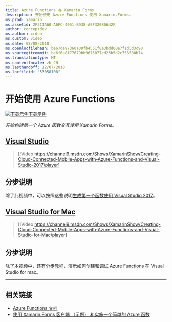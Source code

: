 ```yaml
---
title: Azure Functions 与 Xamarin.Forms
description: 开始使用 Azure Functions 使用 Xamarin.Forms。
ms.prod: xamarin
ms.assetid: 2F311A60-A6FC-4051-B938-AEF32086642F
author: conceptdev
ms.author: crdun
ms.custom: video
ms.date: 08/08/2018
ms.openlocfilehash: be67de97360a00fb4551f8a3bdd00e7f1d5d3c90
ms.sourcegitcommit: be6f6a8f77679bb9675077ed25b5d2c753580b74
ms.translationtype: MT
ms.contentlocale: zh-CN
ms.lasthandoff: 12/07/2018
ms.locfileid: "53058108"
---
```

# <a name="get-started-with-azure-functions"></a>开始使用 Azure Functions

[![下载示例](~/media/shared/download.png)下载示例](https://azure.microsoft.com/resources/samples/functions-xamarin-getting-started/)

_开始构建第一个 Azure 函数交互使用 Xamarin.Forms。_

## <a name="visual-studiotabwindows"></a>[Visual Studio](#tab/windows)

> [!Video https://channel9.msdn.com/Shows/XamarinShow/Creating-Cloud-Connected-Mobile-Apps-with-Azure-Functions-and-Visual-Studio-2017/player]

## <a name="step-by-step-instructions"></a>分步说明

除了此视频中，可以按照这些说明[生成第一个函数使用 Visual Studio 2017](https://docs.microsoft.com/azure/azure-functions/functions-create-your-first-function-visual-studio)。

## <a name="visual-studio-for-mactabmacos"></a>[Visual Studio for Mac](#tab/macos)

> [!Video https://channel9.msdn.com/Shows/XamarinShow/Creating-Cloud-Connected-Mobile-Apps-with-Azure-Functions-and-Visual-Studio-for-Mac/player]

## <a name="step-by-step-instructions"></a>分步说明

除了本视频中，还有[分步教程](https://docs.microsoft.com/visualstudio/mac/azure-functions-lab)，演示如何创建和调试 Azure Functions 在 Visual Studio for mac。

-----

## <a name="related-links"></a>相关链接

- [Azure Functions 文档](https://docs.microsoft.com/azure/azure-functions/)
- [使用 Xamarin.Forms 客户端 （示例） 和实施一个简单的 Azure 函数](https://azure.microsoft.com/resources/samples/functions-xamarin-getting-started/)
